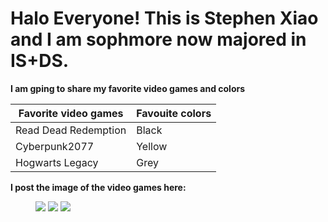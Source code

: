 <h1> Halo Everyone! This is Stephen Xiao and I am sophmore now majored in IS+DS. </h1>
<b> I am gping to share my favorite video games and colors </b>

|**Favorite video games**| **Favouite colors**|
|------------|-----------|
|Read Dead Redemption| Black|
| Cyberpunk2077| Yellow|
| Hogwarts Legacy| Grey|

<b> I post the image of the video games here:</b>
<figure>
  <img src="https://encrypted-tbn0.gstatic.com/images?q=tbn:ANd9GcS17HP2A9mcJDWilpg-TH8rX28vFw-kQRmR1fzrW3bHlopXNQoD">
 <img src="https://encrypted-tbn0.gstatic.com/images?q=tbn:ANd9GcQKJTSmUZiZcedGCmBiKppx2eakVgZB4rB7VVdioRMoDzZTSbDp">
 <img src="https://encrypted-tbn1.gstatic.com/images?q=tbn:ANd9GcSM0vv4cTvXHOMfYfmXSTPaasKG5HoqiDj4hlDizehQgBSBqzYX">
</figure>
